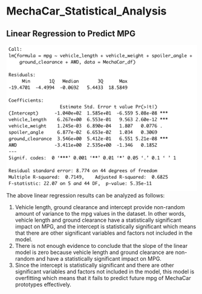 # MechaCar_Statistical_Analysis

## Linear Regression to Predict MPG
![](MechaCar.png)
The above linear regression results can be analyzed as follows: 
1. Vehicle length, ground clearance and intercept provide non-random amount of variance to the mpg values in the dataset. In other words, vehicle length and ground clearance have a statistically significant impact on MPG, and the intercept is statistically significant which means that there are other significant variables and factors not included in the model. 
2. There is not enough evidence to conclude that the slope of the linear model is zero because vehicle length and ground clearance are non-random and have a statistically significant impact on MPG. 
3. Since the intercept is statistically significant and there are other significant variables and factors not included in the model, this model is overfitting which means that it fails to predict future mpg of MechaCar prototypes effectively. 
